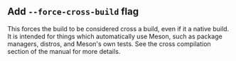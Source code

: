 ## Add `--force-cross-build` flag

This forces the build to be considered cross a build, even if it a native
build. It is intended for things which automatically use Meson, such as package
managers, distros, and Meson's own tests. See the cross compilation section of
the manual for more details.
